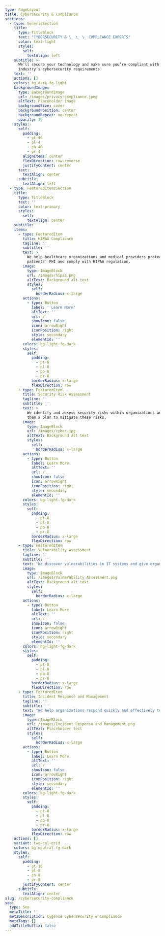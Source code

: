 ```yaml
---
type: PageLayout
title: Cybersecurity & Compliance
sections:
  - type: GenericSection
    title:
      type: TitleBlock
      text: "CYBERSECURITY & \_ \_ \_ COMPLIANCE EXPERTS"
      color: text-light
      styles:
        self:
          textAlign: left
    subtitle: >-
      We’ll secure your technology and make sure you’re compliant with your
      industry’s cybersecurity requirements
    text: ''
    actions: []
    colors: bg-dark-fg-light
    backgroundImage:
      type: BackgroundImage
      url: /images/privacy-compliance.jpeg
      altText: Placeholder image
      backgroundSize: cover
      backgroundPosition: center
      backgroundRepeat: no-repeat
      opacity: 30
    styles:
      self:
        padding:
          - pt-40
          - pl-4
          - pb-40
          - pr-4
        alignItems: center
        flexDirection: row-reverse
        justifyContent: center
      text:
        textAlign: center
      subtitle:
        textAlign: left
  - type: FeaturedItemsSection
    title:
      type: TitleBlock
      text: ''
      color: text-primary
      styles:
        self:
          textAlign: center
    subtitle: ''
    items:
      - type: FeaturedItem
        title: HIPAA Compliance
        tagline: ''
        subtitle: ''
        text: >
          We help healthcare organizations and medical providers protect their
          patients’ PHI and comply with HIPAA regulation.
        image:
          type: ImageBlock
          url: /images/hipaa.png
          altText: Background alt text
          styles:
            self:
              borderRadius: x-large
        actions:
          - type: Button
            label: ' Learn More'
            altText: ''
            url: /
            showIcon: false
            icon: arrowRight
            iconPosition: right
            style: secondary
            elementId: ''
        colors: bg-light-fg-dark
        styles:
          self:
            padding:
              - pt-8
              - pl-8
              - pb-8
              - pr-8
            borderRadius: x-large
            flexDirection: row
      - type: FeaturedItem
        title: Security Risk Assessment
        tagline: ''
        subtitle: ''
        text: >
          We identify and assess security risks within organizations and give
          them a plan to mitigate these risks.
        image:
          type: ImageBlock
          url: /images/cyber.jpg
          altText: Background alt text
          styles:
            self:
              borderRadius: x-large
        actions:
          - type: Button
            label: Learn More
            altText: ''
            url: /
            showIcon: false
            icon: arrowRight
            iconPosition: right
            style: secondary
            elementId: ''
        colors: bg-light-fg-dark
        styles:
          self:
            padding:
              - pt-8
              - pl-8
              - pb-8
              - pr-8
            borderRadius: x-large
            flexDirection: row
      - type: FeaturedItem
        title: Vulnerability Assessment
        tagline: ''
        subtitle: ''
        text: "We discover vulnerabilities in IT systems and give organizations a plan to strengthen cybersecurity defenses.\_\n"
        image:
          type: ImageBlock
          url: /images/Vulnerability Assessment.png
          altText: Background alt text
          styles:
            self:
              borderRadius: x-large
        actions:
          - type: Button
            label: Learn More
            altText: ''
            url: /
            showIcon: false
            icon: arrowRight
            iconPosition: right
            style: secondary
            elementId: ''
        colors: bg-light-fg-dark
        styles:
          self:
            padding:
              - pt-8
              - pl-8
              - pb-8
              - pr-8
            borderRadius: x-large
            flexDirection: row
      - type: FeaturedItem
        title: Incident Response and Management
        tagline: ''
        subtitle: ''
        text: "We help organizations respond quickly and effectively to cyber incidents and breaches before they have a chance to wreak havoc on their systems.\_\n"
        image:
          type: ImageBlock
          url: /images/Incident Response and Management.png
          altText: Placeholder text
          styles:
            self:
              borderRadius: x-large
        actions:
          - type: Button
            label: Learn More
            altText: ''
            url: /
            showIcon: false
            icon: arrowRight
            iconPosition: right
            style: secondary
            elementId: ''
        colors: bg-light-fg-dark
        styles:
          self:
            padding:
              - pt-8
              - pl-8
              - pb-8
              - pr-8
            borderRadius: x-large
            flexDirection: row
    actions: []
    variant: two-col-grid
    colors: bg-neutral-fg-dark
    styles:
      self:
        padding:
          - pt-16
          - pl-8
          - pb-8
          - pr-8
        justifyContent: center
      subtitle:
        textAlign: center
slug: /cybersecurity-compliance
seo:
  type: Seo
  metaTitle: ''
  metaDescription: Cygence Cybersecurity & Compliance
  metaTags: []
  addTitleSuffix: false
---
```

